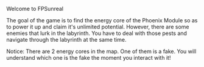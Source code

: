 Welcome to FPSunreal

The goal of the game is to find the energy core of the Phoenix Module so as to power it up and claim it's unlimited potential. However, there are some enemies that lurk in the labyrinth. You have to deal with those pests and navigate through the labyrinth at the same time.

Notice: There are 2 energy cores in the map. One of them is a fake. You will understand which one is the fake the moment you interact with it!
